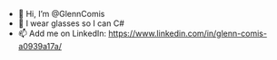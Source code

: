 - 👋 Hi, I’m @GlennComis
- 👀 I wear glasses so I can C#
- 📫 Add me on LinkedIn: https://www.linkedin.com/in/glenn-comis-a0939a17a/

<!---
GlennComis/GlennComis is a ✨ special ✨ repository because its `README.md` (this file) appears on your GitHub profile.
You can click the Preview link to take a look at your changes.
--->
